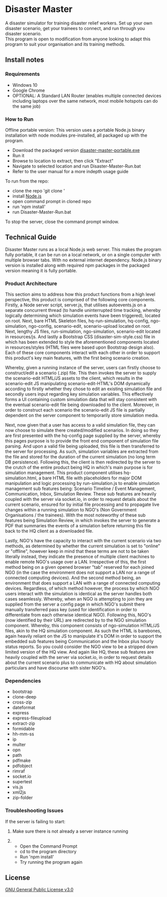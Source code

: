 # Disaster Master

A disaster simulator for training disaster relief workers. Set up your own disaster scenario, get your trainees to connect, and run through you disaster scenario.<br>
This program is open to modification from anyone looking to adapt this program to suit your organisation and its training methods.

## Install notes

### Requirements

- Windows 10
- Google Chrome
- OPTIONAL: A Standard LAN Router (enables multiple connected devices including laptops over the same network, most mobile hotspots can do the same job)

### How to Run

Offline portable version:
This version uses a portable Node.js binary installation with node modules pre-installed, all packaged up with the program.

- Download the packaged version [disaster-master-portable.exe](https://github.com/Regan298/Disaster-Master/raw/master/disaster-master/disaster-master-portable.exe)
- Run it
- Browse to location to extract, then click "Extract"
- Navigate to selected location and run Disaster-Master-Run.bat
- Refer to the user manual for a more indepth usage guide

To run from the repo:

- clone the repo 'git clone '
- install [Node.js](https://nodejs.org/en/download/)
- open command prompt in cloned repo
- run 'npm install'
- run Disaster-Master-Run.bat

To stop the server, close the command prompt window.

## Technical Guide

Disaster Master runs as a local Node.js web server. This makes the program fully portable, it can be run on a local network, or on a single computer with multiple browser tabs. With no external internet dependency.
Node.js binary version is installed along with required npm packages in the packaged version meaning it is fully portable.

### Product Architecture

This section aims to address how this product functions from a high level perspective, this product is comprised of the following core components. Firstly, a Node server script, server.js, that utilises autoevents.js on a separate concurrent thread (to handle uninterrupted time tracking, whereby logically determining which simulation events have been triggered), located on root. Next, bare HTML Skeleton files, hq-run-simulation, hq-config, ngo-simulation, ngo-config, scenario-edit, scenario-upload located on root. Next, lengthy JS files, run-simulation, ngo-simulation, scenario-edit located in resources/js. And lastly a Bootstrap CSS (disaster-sim-style.css) file in which has been extended to style the aforementioned components located in resources/styles (HTML files were based upon Bootstrap design also). Each of these core components interact with each other in order to support this product's key main features, with the first being scenario creation.

Whereby, given a running instance of the server, users can firstly choose to construct/edit a scenario (.zip) file. This then invokes the server to supply the scenario-edit HTML/JS assets to the client, which results in the scenario-edit JS manipulating scenario-edit-HTML's DOM dynamically according to firstly whether they chose to edit an existing simulation file and secondly users input regarding key simulation variables. This effectively forms a UI containing custom simulation data that will stay consistent with the eventual scenario-edit file being downloaded to the client. Moreover, in order to construct each scenario the scenario-edit JS file is partially dependent on the server component to temporarily store simulation media.

Next, now given that a user has access to a valid simulation file, they can now choose to simulate there created/modified scenarios. In doing so they are first presented with the hq-config page supplied by the server, whereby this pages purpose is to provide the front end component of simulation file parsing. And upon a valid file being uploaded, this file is then transferred to the server for processing. As such, simulation variables are extracted from the file and stored for the duration of the current simulation (no long term DB persistence). Following this, the client is then redirected by the server to the crutch of the entire product being HQ in which's main purpose is for simulation management. This product component utilises hq-simulation.html, a bare HTML file with placeholders for major DOM manipulation and logic processing by run-simulation.js to enable simulation management sub features being: Scenario Timeline / Event Management, Communication, Inbox, Simulation Review.  These sub features are heavily coupled with the server via socket.io, in order to request details about the current scenario, ensured for by initial file processing and to propagate live changes within a running simulation to NGO's (Non Government Organisations / the trainees). With the most noteworthy of these sub features being Simulation Review, in which invokes the server to generate a PDF that summaries the events of a simulation before returning this file back to the HQ client as a downloaded file. 

Lastly, NGO's have the capacity to interact with the current scenario via two methods, as determined by whether the current simulation is set to "online" or "offline", however keep in mind that these terms are not to be taken literally instead, they indicate the presence of multiple client machines to enable remote NGO's usage over a LAN. Irrespective of this, the first method being on a given opened browser "tab" reserved for each joined NGO (in the case the environment does not support a LAN nor a range of connected computing devices). And the second method being, an environment that does support a LAN with a range of connected computing devices. Regardless, of which method however, the process by which NGO users interact with the simulation is identical as the server handles both cases seamlessly. Whereby, when an NGO is attempting to join they are supplied from the server a config page in which NGO's submit there manually transferred pass key (used for identification in order to differentiate from each otherwise identical NGO). Following this, NGO's (now identified by their URL)  are redirected by to the NGO simulation component. Whereby, this component consists of ngo-simulation HTML/JS files, akin to the HQ simulation component. As such the HTML is barebones, again heavily reliant on the JS to manipulate it's DOM in order to support the embedded sub features being Communication and the Inbox plus hourly status reports. So you could consider the NGO view to be a stripped down limited version of the HQ view. And again like HQ, these sub features are heavily coupled with the server via socket.io, in order to request details about the current scenario plus to communicate with HQ about simulation particulars and have discourse with sister NGO's.

### Dependencies

- bootstrap
- clone-deep
- cross-zip
- dateformat
- express
- express-fileupload
- extract-zip
- formidable
- hh-mm-ss
- ip
- multer
- opn
- path
- pdfmake
- pdfobject
- rimraf
- socket.io
- supertest
- vis.js
- xml2js
- zip-folder

### Troubleshooting Issues

If the server is failing to start:
1.  Make sure there is not already a server instance running

2.  - Open the Command Prompt
    - cd to the program directory
    - Run 'npm install'
    - Try running the program again

## License

[GNU General Public License v3.0](https://gitlab.ecs.vuw.ac.nz/ENGR300-2019/Project-16/redr-disaster-simulation-program/blob/master/LICENSE)

#
